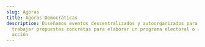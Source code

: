 ```yaml
---
slug: Agoras
title: Ágoras Democráticas
description: Diseñamos eventos descentralizados y autoorganizados para debatir y
  trabajar propuestas concretas para elaborar un programa electoral o un plan de
  acción
---
```

